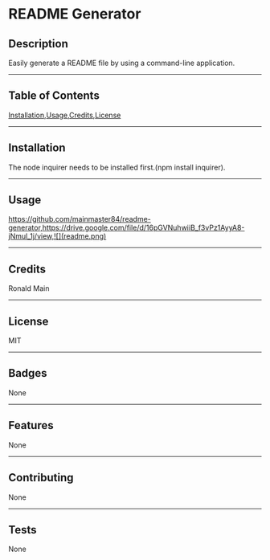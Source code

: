 # README Generator
  ## Description
  Easily generate a README file by using a command-line application.
  ***
  ## Table of Contents
  [Installation](#installation),[Usage](#usage),[Credits](#credits),[License](#license)
  ***
  ## Installation
  The node inquirer needs to be installed first.(npm install inquirer).
  ***
  ## Usage
  https://github.com/mainmaster84/readme-generator,https://drive.google.com/file/d/16pGVNuhwiiB_f3vPz1AyyA8-jNmul_1j/view,![](readme.png)
  ***
  ## Credits
  Ronald Main
  ***
  ## License
  MIT
  ***
  ## Badges
  None
  ***
  ## Features
  None
  ***
  ## Contributing
  None
  ***
  ## Tests
  None
